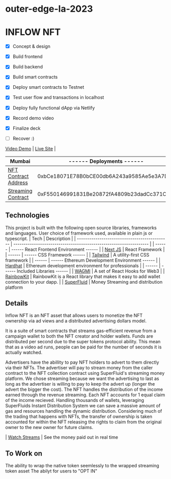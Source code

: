 # outer-edge-la-2023
# INFLOW NFT

- [x] Concept & design
- [x] Build frontend
- [x] Build backend
- [x] Build smart contracts
- [x] Deploy smart contracts to Testnet
- [x] Test user flow and transactions in localhost
- [x] Deploy fully functional dApp via Netlify
- [x] Record demo video
- [x] Finalize deck
- [ ] Recover :)


 [Video Demo](https://www.loom.com/share/37c086bf144e479eb151043f8e11da45) | 
 [Live Site](https://64177103b99a7b000828ac4d--musical-pika-fed894.netlify.app/) | 

 | Mumbai | ------ Deployments ------ |
 | --------------------------------------------- | ------------------------------------------------------------------ |
 | [NFT Contract Address](https://mumbai.polygonscan.com/address/0xb5dB35352F20E35F2370f990d31c261CF2FA1C3a) | 0xbCe18071E78B0bCE00db6A243a9585Ae5e3A7D05 |
 | [Streaming Contract ](https://mumbai.polygonscan.com/address/0x58ed25d94F562565A89Cd425A84D069813Bf934e) | 0xF550146991831Be20872fA4809b23dadCc371C43 |


## Technologies

This project is built with the following open source libraries, frameworks and languages. User choice of framework used, available in plain js or typescript.
| Tech | Description |
| --------------------------------------------- | ------------------------------------------------------------------ |
| ------ | ------ React Frontend Environment ------ |
| [Next JS](https://nextjs.org/) | React Framework |
| ------ | ------ CSS Framework ------ |
| [Tailwind](https://tailwindcss.com/) | A utility-first CSS framework |
| ------ | ------ Ethereum Development Environment ------ |
| [Hardhat](https://hardhat.org/) | Ethereum development environment for professionals |
| ------ | ------ Included Libraries ------ |
| [WAGMI](https://wagmi.sh/) | A set of React Hooks for Web3 |
| [RainbowKit](https://www.rainbowkit.com/docs/introduction) | RainbowKit is a React library that makes it easy to add wallet connection to your dapp. |
| [SuperFluid](https://www.superfluid.finance/) | Money Streaming and distribution platform


## Details

Inflow NFT is an NFT asset that allows users to monetize the NFT ownership via ad views and a distributed advertising dollars model.

It is a suite of smart contracts that streams gas-efficient revenue from a campaign wallet to both the NFT creator and holder wallets. Funds are 
distributed per second due to the super tokens protocol ability. This mean that as a video ad runs, people can be paid for the number of seconds it is 
actually watched.  

Advertisers have the abillity to pay NFT holders to advert to them directly via their NFTs.
The advertiser will pay to stream money from the caller contract to the NFT collection contract using
SuperFluid's streaming money platform.  We chose streaming because we want the advertising to last as
long as the advertiser is willing to pay to keep the advert up (longer the advert the bigger the cost).
The NFT handles the distribution of the income earned through the revenue streaming.  Each NFT
accounts for 1 equal claim of the income recieved.  Handling thousands of wallets, leveraging SuperFluids
Instant Distribution System we can save a massive amount of gas and resources handling the dynamic distribution.  Considering much of the trading that happens with NFTs, the transfer of ownership is taken accounted for within the NFT releasing the rights to claim from the original owner to the new owner for future claims.

| [Watch Streams](https://console.superfluid.finance/mumbai/accounts/0xf550146991831be20872fa4809b23dadcc371c43?tab=streams) | See the money paid out in real time



## To Work on

The ability to wrap the native token seemlessly to the wrapped streaming token asset
The abilyt for users to "OPT IN"


